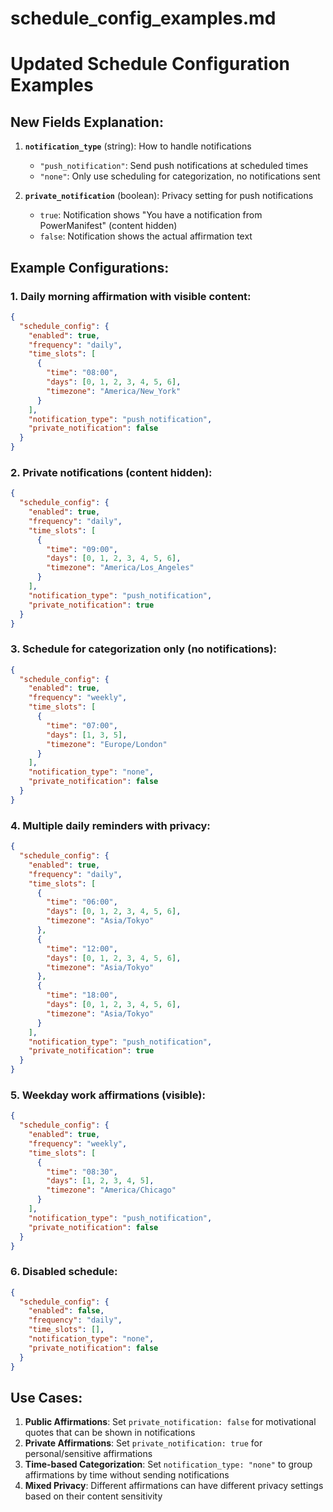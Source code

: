 # schedule_config_examples.md

# Updated Schedule Configuration Examples

## New Fields Explanation:

1. **`notification_type`** (string): How to handle notifications
   - `"push_notification"`: Send push notifications at scheduled times
   - `"none"`: Only use scheduling for categorization, no notifications sent

2. **`private_notification`** (boolean): Privacy setting for push notifications
   - `true`: Notification shows "You have a notification from PowerManifest" (content hidden)
   - `false`: Notification shows the actual affirmation text

## Example Configurations:

### 1. Daily morning affirmation with visible content:
```json
{
  "schedule_config": {
    "enabled": true,
    "frequency": "daily",
    "time_slots": [
      {
        "time": "08:00",
        "days": [0, 1, 2, 3, 4, 5, 6],
        "timezone": "America/New_York"
      }
    ],
    "notification_type": "push_notification",
    "private_notification": false
  }
}
```

### 2. Private notifications (content hidden):
```json
{
  "schedule_config": {
    "enabled": true,
    "frequency": "daily",
    "time_slots": [
      {
        "time": "09:00",
        "days": [0, 1, 2, 3, 4, 5, 6],
        "timezone": "America/Los_Angeles"
      }
    ],
    "notification_type": "push_notification",
    "private_notification": true
  }
}
```

### 3. Schedule for categorization only (no notifications):
```json
{
  "schedule_config": {
    "enabled": true,
    "frequency": "weekly",
    "time_slots": [
      {
        "time": "07:00",
        "days": [1, 3, 5],
        "timezone": "Europe/London"
      }
    ],
    "notification_type": "none",
    "private_notification": false
  }
}
```

### 4. Multiple daily reminders with privacy:
```json
{
  "schedule_config": {
    "enabled": true,
    "frequency": "daily",
    "time_slots": [
      {
        "time": "06:00",
        "days": [0, 1, 2, 3, 4, 5, 6],
        "timezone": "Asia/Tokyo"
      },
      {
        "time": "12:00",
        "days": [0, 1, 2, 3, 4, 5, 6],
        "timezone": "Asia/Tokyo"
      },
      {
        "time": "18:00",
        "days": [0, 1, 2, 3, 4, 5, 6],
        "timezone": "Asia/Tokyo"
      }
    ],
    "notification_type": "push_notification",
    "private_notification": true
  }
}
```

### 5. Weekday work affirmations (visible):
```json
{
  "schedule_config": {
    "enabled": true,
    "frequency": "weekly",
    "time_slots": [
      {
        "time": "08:30",
        "days": [1, 2, 3, 4, 5],
        "timezone": "America/Chicago"
      }
    ],
    "notification_type": "push_notification",
    "private_notification": false
  }
}
```

### 6. Disabled schedule:
```json
{
  "schedule_config": {
    "enabled": false,
    "frequency": "daily",
    "time_slots": [],
    "notification_type": "none",
    "private_notification": false
  }
}
```

## Use Cases:

1. **Public Affirmations**: Set `private_notification: false` for motivational quotes that can be shown in notifications
2. **Private Affirmations**: Set `private_notification: true` for personal/sensitive affirmations
3. **Time-based Categorization**: Set `notification_type: "none"` to group affirmations by time without sending notifications
4. **Mixed Privacy**: Different affirmations can have different privacy settings based on their content sensitivity